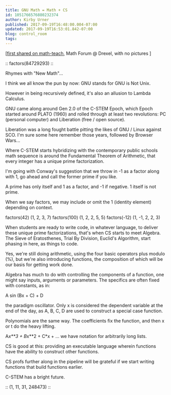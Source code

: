 ```yaml
---
title: GNU Math = Math + CS
id: 1051766576880232374
author: Kirby Urner
published: 2017-09-19T16:48:00.004-07:00
updated: 2017-09-19T16:53:01.842-07:00
blog: control_room
tags: 
---
```


[[first shared on math-teach](http://mathforum.org/kb/thread.jspa?threadID=2881265), Math Forum @ Drexel, with no pictures ]

[](https://www.flickr.com/photos/kirbyurner/37191702171/in/dateposted-public/)

:: factors(84729293) ::

Rhymes with "New Math"...

I think we all know the pun by now: GNU stands for GNU is Not Unix.

However in being recursively defined, it's also an allusion to Lambda
Calculus.

GNU came along around Gen 2.0 of the C-STEM Epoch, which Epoch started
around PLATO (1960) and rolled through at least two revolutions: PC
(personal computer) and Liberation (free / open source).

Liberation was a long fought battle pitting the likes of GNU / Linux
against SCO. I'm sure some here remember those years, followed by Browser
Wars...

Where C-STEM starts hybridizing with the contemporary public schools math
sequence is around the Fundamental Theorem of Arithmetic, that every
integer has a unique prime factorization.

I'm going with Conway's suggestion that we throw in -1 as a factor along
with 1, go ahead and call the former prime if you like.

A prime has only itself and 1 as a factor, and -1 if negative. 1 itself is
not prime.

When we say factors, we may include or omit the 1 (identity element)
depending on context.

factors(42)
(1, 2, 3, 7)
factors(100)
(1, 2, 2, 5, 5)
factors(-12)
(1, -1, 2, 2, 3)

When students are ready to write code, in whatever language, to deliver
these unique prime factorizations, that's when CS starts to meet Algebra.
The Sieve of Eratosthenes, Trial By Division, Euclid's Algorithm, start
phasing in here, as things to code.

Yes, we're still doing arithmetic, using the four basic operators plus
modulo (%), but we're also introducing functions, the composition of which
will be our basis for getting work done.

Algebra has much to do with controlling the components of a function, one
might say inputs, arguments or parameters. The specifics are often fixed
with constants, as in:

A sin (Bx + C) + D

the paradigm oscillator. Only x is considered the dependent variable at
the end of the day, as A, B, C, D are used to construct a special case
function.

Polynomials are the same way. The coefficients fix the function, and then
x or t do the heavy lifting.

A*x**3 + B*x**2 + C*x + ... we have notation for arbitrarily long lists.

CS is good at this: providing an executable language wherein functions
have the ability to construct other functions.

CS profs further along in the pipeline will be grateful if we start writing
functions that build functions earlier.

C-STEM has a bright future.

[](https://www.flickr.com/photos/kirbyurner/36522033103/in/dateposted-public/)

:: (1, 11, 31, 248473) ::